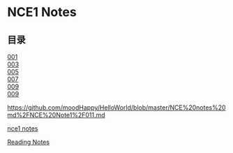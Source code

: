 # **NCE1 Notes**  
## **目录**  
[001](https://github.com/moodHappy/HelloWorld/blob/master/NCE%20notes%20md%2FNCE%20Note1%2F001.md)  
[003](https://github.com/moodHappy/HelloWorld/blob/master/NCE%20notes%20md%2FNCE%20Note1%2F003.md)  
[005](https://github.com/moodHappy/HelloWorld/blob/master/NCE%20notes%20md%2FNCE%20Note1%2F005.md)  
[007](https://github.com/moodHappy/HelloWorld/blob/master/NCE%20notes%20md%2FNCE%20Note1%2F007.md)  
[009](https://github.com/moodHappy/HelloWorld/blob/master/NCE%20notes%20md%2FNCE%20Note1%2F009.md)  
[009](https://github.com/moodHappy/HelloWorl)  


https://github.com/moodHappy/HelloWorld/blob/master/NCE%20notes%20md%2FNCE%20Note1%2F011.md


[nce1 notes](https://github.com/moodHappy/HelloWorld/blob/master/NCE%20notes%20md%2FNCE%20Note1%2Fnce1%20notes.txt
)  



[Reading Notes](https://github.com/moodHappy/HelloWorld/blob/master/Reading%20notes.md)  


